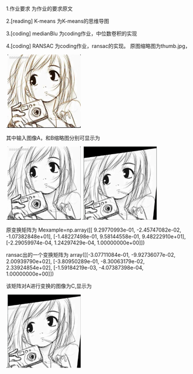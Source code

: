 1.作业要求 为作业的要求原文


2.[reading] K-means 为K-means的思维导图


3.[coding] medianBlu 为coding作业，中位数卷积的实现


4.[coding] RANSAC  为coding作业，ransac的实现。
原图缩略图为thumb.jpg，

.<img src="https://raw.githubusercontent.com/lqlqtctc/cv-assignment/master/week2/image/thumb.jpg" width="200" height="200" />

其中输入图像A，和B缩略图分别可显示为

.<img src="https://raw.githubusercontent.com/lqlqtctc/cv-assignment/master/week2/image/A.png" width="200" height="200" />
.<img src="https://raw.githubusercontent.com/lqlqtctc/cv-assignment/master/week2/image/B.png" width="200" height="200" />

原变换矩阵为
Mexample=np.array([[ 9.29770993e-01, -2.45747082e-02, -1.07382848e+01],
                   [-1.48227498e-01,  9.58144558e-01,  9.48222910e+01],
                   [-2.29059974e-04,  1.24297429e-04,  1.00000000e+00]])

ransac出的一个变换矩阵为
array([[-3.07711084e-01, -9.92736077e-02,  2.00939790e+02],
       [-3.80950289e-01, -8.30063179e-02,  2.33924854e+02],
       [-1.59184219e-03, -4.07387398e-04,  1.00000000e+00]])

该矩阵对A进行变换的图像为C,显示为

.<img src="https://raw.githubusercontent.com/lqlqtctc/cv-assignment/master/week2/image/C.png" width="200" height="200" />
